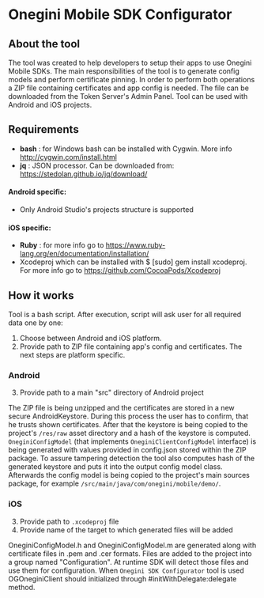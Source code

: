 # Onegini Mobile SDK Configurator

## About the tool

The tool was created to help developers to setup their apps to use Onegini Mobile SDKs. The main responsibilities of the tool is to generate config models and perform certificate pinning. In order to perform both operations a ZIP file containing certificates and app config is needed. The file can be downloaded from the Token Server's Admin Panel.
Tool can be used with Android and iOS projects.

## Requirements

- **bash** : for Windows bash can be installed with Cygwin. More info http://cygwin.com/install.html
- **jq** : JSON processor. Can be downloaded from: https://stedolan.github.io/jq/download/

#### Android specific:
- Only Android Studio's projects structure is supported

#### iOS specific:
- **Ruby** : for more info go to https://www.ruby-lang.org/en/documentation/installation/
- Xcodeproj which can be installed with $ [sudo] gem install xcodeproj. For more info go to https://github.com/CocoaPods/Xcodeproj

## How it works

Tool is a bash script. After execution, script will ask user for all required data one by one:
1. Choose between Android and iOS platform.
2. Provide path to ZIP file containing app's config and certificates.
The next steps are platform specific.

### Android
3. Provide path to a main "src" directory of Android project

The ZIP file is being unzipped and the certificates are stored in a new secure AndroidKeystore. During this process the user has to confirm, that he trusts shown certificates. After that the keystore is being copied to the project's `/res/raw` asset directory and a hash of the keystore is computed.
`OneginiConfigModel` (that implements `OneginiClientConfigModel` interface) is being generated with values provided in config.json stored within the ZIP package. To assure tampering detection the tool also computes hash of the generated keystore and puts it into the output config model class. Afterwards the config model is being copied to the project's main sources package, for example `/src/main/java/com/onegini/mobile/demo/`.

### iOS
3. Provide path to `.xcodeproj` file
4. Provide name of the target to which generated files will be added

OneginiConfigModel.h and OneginiConfigModel.m are generated along with certificate files in .pem and .cer formats. Files are added to the project into a group named "Configuration". At runtime SDK will detect those files and use them for configuration. When `Onegini SDK Configurator` tool is used OGOneginiClient should initialized through #initWithDelegate:delegate method.

